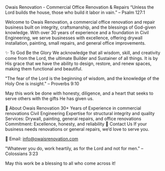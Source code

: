 Owais Renovation - Commercial Office Renovation & Repairs
“Unless the Lord builds the house, those who build it labor in vain.” – Psalm 127:1

Welcome to Owais Renovation, a commercial office renovation and repair business built on integrity, craftsmanship, and the blessings of God-given knowledge. With over 30 years of experience and a foundation in Civil Engineering, we serve businesses with excellence, offering drywall installation, painting, small repairs, and general office improvements.

✨ To God Be the Glory
We acknowledge that all wisdom, skill, and creativity come from the Lord, the ultimate Builder and Sustainer of all things. It is by His grace that we have the ability to design, restore, and renew spaces, making them functional and beautiful.

"The fear of the Lord is the beginning of wisdom, and the knowledge of the Holy One is insight." – Proverbs 9:10

May this work be done with honesty, diligence, and a heart that seeks to serve others with the gifts He has given us.

🏢 About Owais Renovation
30+ Years of Experience in commercial renovations
Civil Engineering Expertise for structural integrity and quality
Services: Drywall, painting, general repairs, and office renovations
Commitment: Excellence, honesty, and reliability
📩 Contact Us
If your business needs renovations or general repairs, we’d love to serve you.

📧 Email: info@owaisrenovation.com

"Whatever you do, work heartily, as for the Lord and not for men." – Colossians 3:23

May this work be a blessing to all who come across it!
